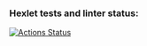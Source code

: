 ### Hexlet tests and linter status:
[![Actions Status](https://github.com/siberianMan13/frontend-project-lvl1/workflows/hexlet-check/badge.svg)](https://github.com/siberianMan13/frontend-project-lvl1/actions)